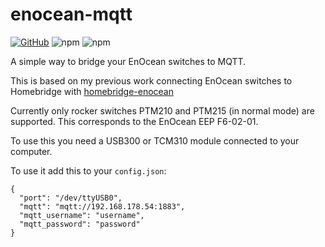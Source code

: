 # enocean-mqtt

[![GitHub](https://img.shields.io/github/license/alexsporn/enocean-mqtt.svg)](https://github.com/alexsporn/enocean-mqtt/blob/master/LICENSE)
![npm](https://img.shields.io/npm/v/enocean-mqtt.svg)
![npm](https://img.shields.io/npm/dt/enocean-mqtt.svg)

A simple way to bridge your EnOcean switches to MQTT.

This is based on my previous work connecting EnOcean switches to Homebridge with [homebridge-enocean](https://github.com/alexsporn/homebridge-enocean)

Currently only rocker switches PTM210 and PTM215 (in normal mode) are supported.
This corresponds to the EnOcean EEP F6-02-01.

To use this you need a USB300 or TCM310 module connected to your computer.

To use it add this to your `config.json`:

```code
{
  "port": "/dev/ttyUSB0",
  "mqtt": "mqtt://192.168.178.54:1883",
  "mqtt_username": "username",
  "mqtt_password": "password"
}
```